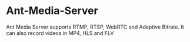# Ant-Media-Server
Ant Media Server supports RTMP, RTSP, WebRTC and Adaptive Bitrate. It can also record videos in MP4, HLS and FLV 
